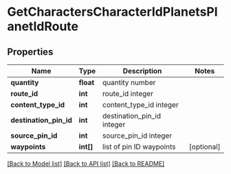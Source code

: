 # GetCharactersCharacterIdPlanetsPlanetIdRoute

## Properties
Name | Type | Description | Notes
------------ | ------------- | ------------- | -------------
**quantity** | **float** | quantity number | 
**route_id** | **int** | route_id integer | 
**content_type_id** | **int** | content_type_id integer | 
**destination_pin_id** | **int** | destination_pin_id integer | 
**source_pin_id** | **int** | source_pin_id integer | 
**waypoints** | **int[]** | list of pin ID waypoints | [optional] 

[[Back to Model list]](../README.md#documentation-for-models) [[Back to API list]](../README.md#documentation-for-api-endpoints) [[Back to README]](../README.md)


